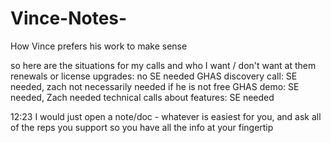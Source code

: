 # Vince-Notes-
How Vince prefers his work to make sense







so here are the situations for my calls and who I want / don't want at them
renewals or license upgrades: no SE needed
GHAS discovery call: SE needed, zach not necessarily needed if he is not free
GHAS demo: SE needed, Zach needed
technical calls about features: SE needed





12:23
I would just open a note/doc - whatever is easiest for you, and ask all of the reps you support so you have all the info at your fingertip
